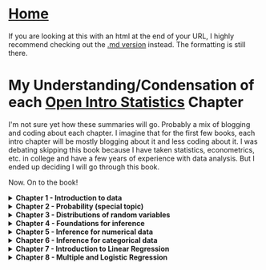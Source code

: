# <a href="https://angelddaz.github.io/bridgetomasters/"> Home </a>

If you are looking at this with an html at the end of your URL, I highly recommend checking out the [.md version](https://github.com/angelddaz/bridgetomasters/blob/master/openintrostatistics.md) instead. The formatting is still there.

# My Understanding/Condensation of each [Open Intro Statistics](https://www.openintro.org/stat/textbook.php?stat_book=os) Chapter

I'm not sure yet how these summaries will go. Probably a mix of blogging and coding about each chapter. I imagine that for the first few books, each intro chapter will be mostly blogging about it and less coding about it. I was debating skipping this book because I have taken statistics, econometrics, etc. in college and have a few years of experience with data analysis. But I ended up deciding I will go through this book.

Now. On to the book!
<details>
  <summary> <b> Chapter 1 - Introduction to data </b> </summary>
<br>

A good thing to note. 
```
statistics has three primary components: 
How best can we collect data? 
How should it be analyzed? 
And what can we infer from the analysis?
```
[good video on basics of data analysis](https://www.youtube.com/watch?v=Mjif8PTgzUs&list=PLkIselvEzpM6pZ76FD3NoCvvgkj_p-dE8)

```
Guided Practice 1.1
```
Around 20% of the patients in the treatment group had a stroke in the first year.\

I didn't know this:
```
possible values [of a categorical variable such as States or Countries] are called the variable’s levels.
```
or this:
```
Stratified sampling is a divide-and-conquer sampling strategy. 
The population is divided into groups called strata.
```
[Gah! I always forget which one is right skewed and left skewed. Slide 24](https://docs.google.com/presentation/d/1RxhMS64htGTy-nH8eo8xqYvqT7-yxViVIS_gncWaTwk/edit#slide=id.g1726b84cdb_0_164)
Right skewed has small area under the curve on the right. Left skewed has small area under the curve on the left.

This book is very thorough with lots of videos and slides as supplements within the pdf.
sample mean is xbar

1.6.3 Histograms have always been a little tricky for me. I know that they don't need a Y axis
*binned counts plotted as bars* is a great definition for histograms. Histograms are deceptively simple to me. 

```Histograms provide a view of the data density```
aka distributions
sample variance (s^2) is  ((the sum of ((each observation minus the sample mean) squared) ) divided by sample size minus 1 )

to break down **((the sum of ((each observation minus the sample mean) squared) ) divided by sample size minus 1 )**:

You start with each observation minus the sample mean.
You square each one of these.
You add them all up.
Finally you divide that sum by sample size minus 1.

```The IQR is the length of the box in a box plot. It is computed as IQR = Qsub3 - Qsub1```

1.6.7
```A transformation is a rescaling of the data using a function```
for example, applying a log to the x axis. Works great at seeing past a highly skewed dataset, such as MLB salaries.

[considering categorical data video](https://www.youtube.com/watch?v=7NhNeADL8fA&list=PLkIselvEzpM6pZ76FD3NoCvvgkj_p-dE8)
I feel like categorical data is where a lot of bad data quality happens. Maybe bad data quality discriminates not and affects all kinds of data equally as bad.

Skipping problems for this chapter.

</details>

<details>
  <summary> <b> Chapter 2 - Probability (special topic) </b> </summary>
<br>

Good old dice problems
```P(1 or 2) = P(1) + P(2) = 1/6 + 1/6 = 1/3```
Out of a deck of cards:
```P(diamond or face card) = P(diamond) + P(face card) - P(diamond and face card)```

Complement of an event, P(A), is 1.0 - P(A).

Independence:
```Two processes are independent if knowing the outcome of one provides no useful information about the outcome of the other```
*P(A and B) = P(A) x P(B)*

which is different from

*P(A or B) = P(A) + P(B)*

Conditional Probability
```The conditional probability of the outcome of interest A given condition B is computed as the following:
P(A|B) = P(A and B) / P(B)
```
P(A | B) = Probability that B occurs, given that A has occured.

General Multiplication Rule for events that might not be independent
P(A and B) = P(A|B) x P(B)
it is simply a rearrangment of the Conditional Probability equation above.

2.2.6
Tree diagrams are super interesting to me. Within the "universe" of a complete sample, they give the illusion of omniscience or total control. Almost like how Sherlock can see n steps into the future in the BBC series.

2.2.7
Bayes' Theorem :grimacing emoji: 

Huh this is really interesting.
``` TIP: Only use Bayes’ Theorem when tree diagrams are dicult ```
So, I read through this section and am still a bit confused. I get this whole chapter up until this theorem. Maybe a mental or emotional block.

I would love to review 2.2.7 with a statistician friend.

Figure 2.23
In a continuous distribution, the mean could be calculated by the integral of x times f(x) , where f(x) is a function for the density curve.

General Variance formula = sum each j until k for (xsubj minus mean)^2 times P(X = xsubj )
It's kind of getting the combined variance for each variable from 0 to k, where each iteration is j.

Skipping problems for this chapter. I'll be skipping more problems for this book than the more advanced ones which have material I've never been exposed to.
</details>

<details>
  <summary> <b> Chapter 3 - Distributions of random variables </b> </summary>
<br>
  
```The normal distribution with mean 0 and standard deviation 1 is called the standard normal distribution.```
Without the standard there, it can have whatever mean and whatever standard deviation (stdev) as long as it's mirrored on both sides of the mean and it follows the unimodal, bell-shaped curve.

this is a good concise definition:
```
The Z-score of an observation is defined as the number of standard deviations it falls above or below the mean
```
It's computed by subtracting an observation by the mean and then dividing the result by the stdev. I've used this formula many times in quantitative type courses like econ or stats.

Using the z score to find a probability from a table is something I am pretty familiar with. Memories of Statistical Techniques for Business Decision Making classes are coming back. I'm not doing any of the problems because I have already done problems, I mostly am doing this for refresher and also to approach the same topics without the stress of grades or spitting out the correct answer.
It always helps to draw out which area of the normal curve the question is asking for. For example; P(value is between A and B). So you find the relevant probability of A and of B and then subtract those two values B - A for an absolute value of distance (or area below the normal curve) between the two. I'm surprised with how familiar I am with this section.

3.3 Geometric Distributions
```When an individual trial only has two possible outcomes, it is called a Bernoulli random variable```
mean equals probability of outcome success which is ``` 1 / p ```
stdev equals sqrt(probability of success times probability of failure ) = ```sqrt(p(1-p))```

If the probability of a success in one trial is p and the probability of a failure is 1 - p, then the probability of finding the first success in the nth trial is given by (1 - p)^(n - 1) * p
Basically you raise the original by the amount of trials minus one and then times the result by the original probability of outcome success.

I am more familiar with a Bernoulli distribution than I ever thought I was. It's so nice to read this book without pressure.

3.4 Binomial Distributions
This is where it starts to get really math-y for me. Binomial distributions are repeated trials with binary outcomes (success-failure or heads-tails). so this formula is for P(K successes)
(n choose k) times probability of success (p) raised to the power of success(k) times failure outcome (1 - p) raised to the power of failures (n - k)
so there's basically three parts to the binomial distribution formula.
1. n choose k
2. probability of success raised to the power of number of successes
3. probability of failure raise to the power of number of failures

to repeat in a different way
1. n! / ( k! (n - k)! )
2. p^k
3. (1 - p ) ^ (n - k)

and you times all three together and you get your probability of K successes. Typically in textbooks, n, k and p will be provided. The rest is just plug and play if you can remember where to plug.

2 more small formulas:
mean = n * p
stdev = sqrt ( n * p * ( 1 - p ) )

Normal approximation is where we basically smooth out the bars and lose some nuance in exchange for being able to use a continuous function and z scores and stuff like that. Not a big deal if you're not super into theory work I think.

3.5.1 Negative Binomial distribution
Negative Binomial distribution describes the probability of observing the kth success on the nth trial.

similar but different formula. The only thing that changes from the following three chunks from Binomial distribution formula is the first step. Apart from the formula, n also changes because now it's not total amount of trials but rather can be changed. 
1. (n - 1) choose (k - 1)
2. probability of success raised to the power of number of successes
3. probability of failure raise to the power of number of failures

These three steps are all timesd togethe for P(the kth success on the nth trial).

put another way:
1. (n - 1)! / ( (k - 1)! (n - k)! ) // this one is the same mathematically expect the two minus ones inside parantheses
2. p^k
3. (1 - p ) ^ (n - k)

3.5.2 Poisson Distribution
```The Poisson distribution is often useful for estimating the number of events in a large population over a unit of time```
more useful words
```The Poisson distribution helps us describe the number of such events that will occur in a day for a fixed population if the individuals within the population are independent.```

The rate of something happening is denoted by the greek symbol [lambda](https://en.wikipedia.org/wiki/Lambda)
So the formula
P(observe k events) = ((lambda ^ k) * (e  ^ -lambda)) / k!

where e is the natural logarithm number, you know the [2.7something](https://en.wikipedia.org/wiki/E_(mathematical_constant))


ML (GLM) WARNING:
```The idea of modeling rates for a Poisson distribution against a second variable such as dayOfTheWeek forms the foundation of some more advanced methods that fall in the realm of generalized linear models```

Great chapter. I am really happy with how much I was able to follow along. It's like looking at the same material but now I've taken a nap.

</details>


<details>
  <summary> <b> Chapter 4 - Foundations for inference </b> </summary>
<br>

4.1 Variability in Estimates
Statistical  inference  is  concerned  primarily  with  understanding  the  quality  of  parameter estimates
Principles of inference don't change across different statistical methods.
Point estimates are like sample means.

I think maybe I won't be taking many notes in this chapter. It's more of approaches to analysis rather than math heavy stuff.

Taking many random sample means and then making a histogram of it makes a sampling distribution. It's like variance of point estimates.

Standard error of an estimate is the standard deviation associateed with estimate. I've seen (SE) associated with multiple regression variables. This section talks about standard error of a point estimate, I wonder how this differs from standard error of a variable slope in regression.

Computing standard error for the sample mean is equal to standard deviation divided by the square root of observations.
We want to conduct a simple random sample consisting of less than 10% of the population.


4.2 Confidence Intervals
Confidence Interval is a plausible range of values for the popultation parameter. CI is like a net. Point Estimate is like a spear. 

A 95% confidence interval can be computed by point estimate +- 2 times SE.

What does 95% confident mean? Good question.
25 samples of size n = 100 for a estimate point of x bar.  95% of them will ocntain the actual mean.

You can adjust the standard deviation used in calculating the SE if you want a smaller or larger confidence interval.
Confidence interval only tells you how plausible it is that a parameter is in hte interval, not a probability.
Margin of error is z * SE.

4.3 Hypothesis Testing
Hsub0 is the null hypothesis - often represents a skeptical perspective or a claim to be tested
HsubA is the alternative hypothesis - represents an alternative claim, often represented by a range of possible parameter values

Checking for skew is tricky this book says.
Type 1 error is rejecting the null hypothesis when it is actually true. AKA False Positive 
Type 2 error is failing to reject the null hypothesis when the alternative is true. AKA False Negative

4.3.4 Formal Testing using p-value

p-value
``` the probability of observing data at least as favorable to the alternative hypothesis as our current data set, if the null hypothesis is true.```
How do I reword this. The probability that future real data will be at least as favorable to the alternative hypothesis, often represented by a range of possible parameter values, as our current data set.
Null hypothesis will always be listed as an equality. 


So let's say we get a p value of 0.007 after calculating the z statistic with sample mean, null value, and SEsubx. That means that if the null hypothesis is true, the probability of oversaing a sample mean as least as large as the sample mean is 0.007. That means we would not often see such a large sample mean.

The smaller the p-value, the stronger the data favor HsubA over Hsub0. 

Two sided hypothesis testing is basically using a HsubA in which a value is actually in between two different p values.

</details>

<details>
  <summary> <b> Chapter 5 - Inference for numerical data </b> </summary>
<br>
  
How do we check for normality in small data sets?
We must not only examine the data but also where it comes from. Am I confident that outliers are rare?

The t-distribution has thicker tails than normal distribution so it allows for more area past 2 stdevs outisde the mean in both directions. t-distribution has a single parameter- degrees of freedom (df).

Degrees of freedom describe the shape of the t-dist. The larger the df, the more closely the t dist approximates hte normal model.

When to use t-dist
When observations are independent and nearly normal

df = n - 1

5.2 Paired Data
Paired data when comparing one to one observations. Differences in prices between two stores for exact same items for example.
We have null hypothesis that there is no difference between the two.
Alternative hypothesis that there is a difference.

compute SE with stdev / sqrt(n)
compute T statistic or T score with xbar - 0 (null value) divided by the standard error.
compute p-values with the T score and degrees of freedom. If the p values are less than 0.05 on both sides, we reject the null hypothesis that there is no difference between the two. One store probably is, on average, cheaper than the other.

5.3 difference of two means
consider the difference in two population means. t-distribution can be used for inference of the difference of two mean if the samples are independent and meet the conditions for using the t-dist which is independent observations and distribution of sample is somewhat normal.

Calculate the SE of the differnece of two means SEsub(xbar1 - xbar2) = sqrt ( variance1/n1 + variance2/n2 )
df = MIN(n1 -1 OR n2 - 1)
So if we get a SE of 1.95 then we would use the t stat from a .95 confidence level and the degrees of freedom.
Also use our original value of the difference between the two means.
original difference +- t stat times 1.95 (SE).

With a confidence interval of (3.32, 12.32) we are 95% confident that an original estimated difference of 7.83 is accurate.
I did difference of means t tests like this in pizza delivery statistics [here](https://github.com/angelddaz/pizza_delivery/blob/master/scripts/angel_sam_t_test.py). I wrote this python script a while ago.



5.3.6 Pooled standard deviation estimate
Use pooled standard deviation of two groups so that the SE and stdev is better estimated when the two means have very similar standard deviatoins.

Pooled group variance = variance1 * (n1 - 1) + variance2 * (n2 - 1) / (n1 + n2 - 2)
This formula is similar 


5.5 Comparing many means with ANOVA
H0 the mean is equal across all groups
HA at least one mean is different

we want independent observations, nearly normal data within groups, variability across groups is about equal.
I'm think that ANOVA is perfect for group by analysis. For example, if each group is a day of the week and we want to see statistical difference between average consumer behavior across a long period of time grouped by day of the week.


Good reading about [Prosecutor's Fallacy](http://andrewgelman.com/2007/05/18/the_prosecutors/)
A lesson in snowballing confirmation bias.

5.5.2 Analysis of variance (ANOVA) and the F test
Variability called the mean square between groups (MSG) has df = k -1 where k is number of groups. MSG can be thought of as a scaled variance formula for means. MSG on it's own is pretty useless without a benchmark to compare it to. Mean Square Erorr (MSE) with df = n - k is that benchmark. When the null hypothesis is true, differences between sample means are due to chance, MSG and MSE should be about equal. test stat for ANOVA is F = MSG / MSE.

MSG measures between-group variability
MSE measures variability within each of the groups

Bonferroni correction is a fancy word for even more stringent confidence levels with multiple groups.
alpha* = alpha / K
where K = k(k -1)/2 where k is # of groups

```This is effectively the strategy of ANOVA:stand back and consider all the groups simultaneously.```

  </details>

<details>
  <summary> <b> Chapter 6 - Inference for categorical data </b> </summary>
<br>
  
  </details>

<details>
  <summary> <b> Chapter 7 - Introduction to Linear Regression </b> </summary>
<br>
  
  </details>

<details>
  <summary> <b> Chapter 8 - Multiple and Logistic Regression </b> </summary>
<br>

<details>

